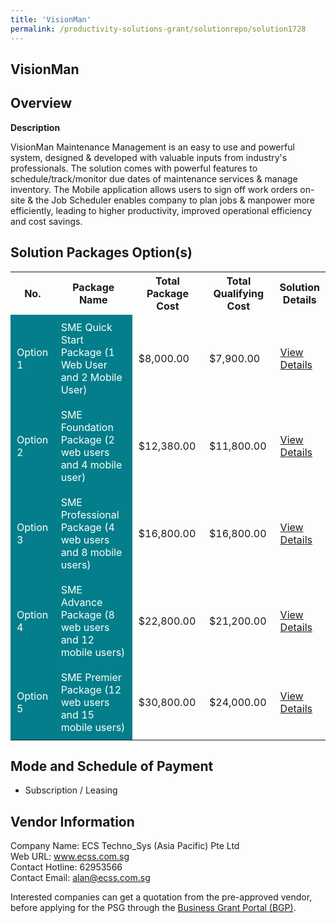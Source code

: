 ```yaml
---
title: 'VisionMan'
permalink: /productivity-solutions-grant/solutionrepo/solution1728
---
```


## VisionMan

## Overview

**Description**

VisionMan Maintenance Management is an easy to use and powerful system, designed & developed with valuable inputs from industry's professionals. The solution comes with powerful features to schedule/track/monitor due dates of maintenance services & manage inventory. The Mobile application allows users to sign off work orders on-site & the Job Scheduler enables company to plan jobs & manpower more efficiently, leading to higher productivity, improved operational efficiency and cost savings.

## Solution Packages Option(s)

<table>
<tr>
<th><b>No.</b></th>
<th><b>Package Name</b></th>
<th><b>Total Package Cost</b></th>
<th><b>Total Qualifying Cost</b></th>
<th><b>Solution Details</b></th>
</tr>
<tr>
<td style='padding: 10px; background-color: #037E8A; color: #FFFFFF;'>Option 1</td>
<td style='padding: 10px; background-color: #037E8A; color: #FFFFFF;'>SME Quick Start Package (1 Web User and 2 Mobile User)</td>
<td style='padding: 10px;'>$8,000.00</td>
<td style='padding: 10px;'>$7,900.00</td>
<td style='padding: 10px;'><a href='/images/psg/ECSTechnoSys_Visionman_Desensitised_Annex3_Part1.pdf' target='_blank'>View Details</a></td>
</tr>
<tr>
<td style='padding: 10px; background-color: #037E8A; color: #FFFFFF;'>Option 2</td>
<td style='padding: 10px; background-color: #037E8A; color: #FFFFFF;'>SME Foundation Package (2 web users and 4 mobile user)</td>
<td style='padding: 10px;'>$12,380.00</td>
<td style='padding: 10px;'>$11,800.00</td>
<td style='padding: 10px;'><a href='/images/psg/ECSTechnoSys_Visionman_Desensitised_Annex3_Part2.pdf' target='_blank'>View Details</a></td>
</tr>
<tr>
<td style='padding: 10px; background-color: #037E8A; color: #FFFFFF;'>Option 3</td>
<td style='padding: 10px; background-color: #037E8A; color: #FFFFFF;'>SME Professional Package (4 web users and 8 mobile users)</td>
<td style='padding: 10px;'>$16,800.00</td>
<td style='padding: 10px;'>$16,800.00</td>
<td style='padding: 10px;'><a href='/images/psg/ECSTechnoSys_Visionman_Desensitised_Annex3_Part3.pdf' target='_blank'>View Details</a></td>
</tr>
<tr>
<td style='padding: 10px; background-color: #037E8A; color: #FFFFFF;'>Option 4</td>
<td style='padding: 10px; background-color: #037E8A; color: #FFFFFF;'>SME Advance Package (8 web users and 12 mobile users)</td>
<td style='padding: 10px;'>$22,800.00</td>
<td style='padding: 10px;'>$21,200.00</td>
<td style='padding: 10px;'><a href='/images/psg/ECSTechnoSys_Visionman_Desensitised_Annex3_Part4.pdf' target='_blank'>View Details</a></td>
</tr>
<tr>
<td style='padding: 10px; background-color: #037E8A; color: #FFFFFF;'>Option 5</td>
<td style='padding: 10px; background-color: #037E8A; color: #FFFFFF;'>SME Premier Package (12 web users and 15 mobile users)</td>
<td style='padding: 10px;'>$30,800.00</td>
<td style='padding: 10px;'>$24,000.00</td>
<td style='padding: 10px;'><a href='/images/psg/ECSTechnoSys_Visionman_Desensitised_Annex3_Part5.pdf' target='_blank'>View Details</a></td>
</tr>
</table>

## Mode and Schedule of Payment

 - Subscription / Leasing

## Vendor Information

 Company Name: ECS Techno_Sys (Asia Pacific) Pte Ltd<br>Web URL: www.ecss.com.sg <br>Contact Hotline: 62953566 <br>Contact Email: alan@ecss.com.sg <br>

Interested companies can get a quotation from the pre-approved vendor, before applying for the PSG through the <a href='https://www.businessgrants.gov.sg/' target='_blank' rel='noopener'>Business Grant Portal (BGP)</a>.

<script src="/jquery/resize-tables.js"></script>
